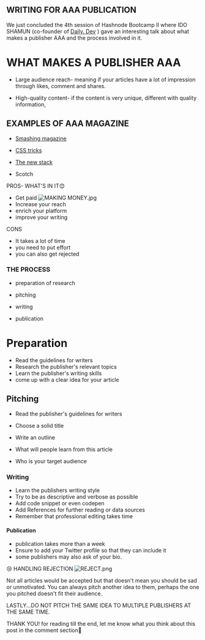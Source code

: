 ## WRITING FOR AAA PUBLICATION

We just concluded the 4th session of Hashnode Bootcamp II where IDO SHAMUN (co-founder of  [Daily. Dev](https://daily.dev/) ) gave an interesting talk about what makes a publisher AAA and the process involved in it.

# WHAT MAKES A PUBLISHER AAA

- Large audience reach-  meaning if your articles have a lot of impression through likes, comment and shares.

- High-quality content- if the content is very unique, different with quality information,

## EXAMPLES OF AAA MAGAZINE
-  [Smashing magazine](https://www.smashingmagazine.com/) 

-  [CSS tricks](https://css-tricks.com/) 

-  [The new stack](https://thenewstack.io/) 
- Scotch







PROS- WHAT'S IN IT😊

- Get paid
![MAKING MONEY.jpg](https://cdn.hashnode.com/res/hashnode/image/upload/v1605703378894/oyVVV4nab.jpeg)
- Increase your reach
- enrich your platform
- improve your writing

CONS

- It takes a lot of time
- you need to put effort
- you can also get rejected



### THE PROCESS

- preparation of research

- pitching

- writing
- publication



# Preparation


- Read the guidelines for writers
- Research the publisher's relevant topics
- Learn the publisher's writing skills
- come up with a clear idea for your article


## Pitching

- Read the publisher's guidelines for writers 
- Choose a solid title

- Write an outline
- What will people learn from this article
- Who is your target audience

### Writing

- Learn the publishers writing style
- Try to be as descriptive and verbose as possible
- Add code snippet or even codepen
- Add References for further reading or data sources
- Remember that professional editing takes time

#### Publication
- publication takes more than a week
- Ensure to add your Twitter profile so that they can include it
- some publishers may also ask of your bio.

😢
HANDLING REJECTION
![REJECT.png](https://cdn.hashnode.com/res/hashnode/image/upload/v1605703323449/kF8SJU2Br.png)

Not all articles would be accepted but that doesn't mean you should be sad or unmotivated.
You can always pitch another idea to them, perhaps the one you pitched doesn't fit their audience.

LASTLY...DO NOT PITCH THE SAME IDEA TO MULTIPLE PUBLISHERS AT THE SAME TIME. 


THANK YOU! for reading till the end, let me know what you think about this post in the comment section🤗


































